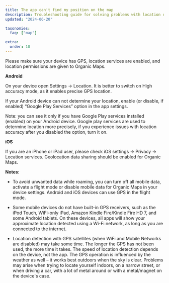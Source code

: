 ```yaml
---
title: The app can't find my position on the map
description: Troubleshooting guide for solving problems with location determination for iOS and Android devices
updated: "2024-06-20"

taxonomies:
  faq: ["map"]

extra:
  order: 10
---
```


Please make sure your device has GPS, location services are enabled, and location permissions are given to Organic Maps.

**Android**

On your device open Settings → Location. It is better to switch on High accuracy mode, as it enables precise GPS location.

If your Android device can not determine your location, enable (or disable, if enabled) “Google Play Services” option in the app settings.

Note: you can see it only if you have Google Play services installed (enabled) on your Android device. Google play services are used to determine location more precisely, if you experience issues with location accuracy after you disabled the option, turn it on.

**iOS**

If you are an iPhone or iPad user, please check iOS settings → Privacy → Location services. Geolocation data sharing should be enabled for Organic Maps.

**Notes:**

* To avoid unwanted data while roaming, you can turn off all mobile data, activate a flight mode or disable mobile data for Organic Maps in your device settings. Android and iOS devices can use GPS in the flight mode.

* Some mobile devices do not have built-in GPS receivers, such as the iPod Touch, WiFi-only iPad, Amazon Kindle Fire/Kindle Fire HD 7, and some Android tablets. On these devices, all apps will show your approximate location detected using a Wi-Fi network, as long as you are connected to the internet.

* Location detection with GPS satellites (when WiFi and Mobile Networks are disabled) may take some time. The longer the GPS has not been used, the more time it takes. The speed of location detection depends on the device, not the app. The GPS operation is influenced by the weather as well – it works best outdoors when the sky is clear. Problems may arise when trying to locate yourself indoors, on a narrow street, or when driving a car, with a lot of metal around or with a metal/magnet on the device's case.
